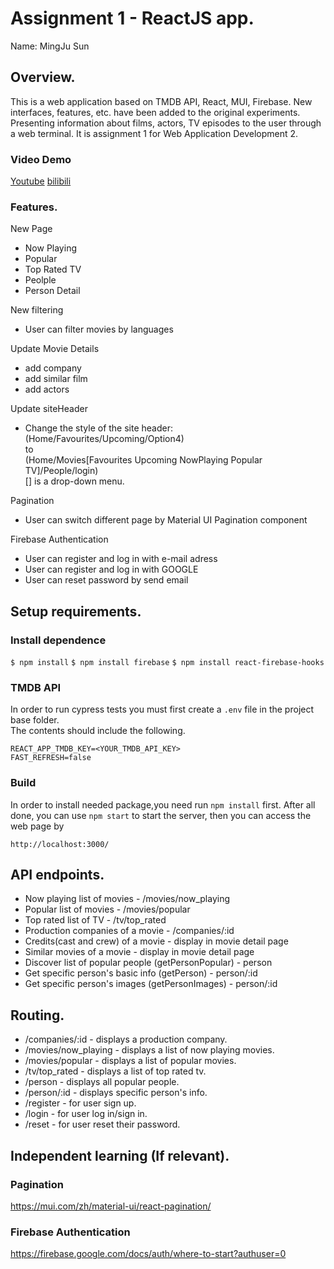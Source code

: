 # Assignment 1 - ReactJS app.

Name: MingJu Sun

## Overview.

This is a web application based on TMDB API, React, MUI, Firebase. New interfaces, features, etc. have been added to the original experiments. Presenting information about films, actors, TV episodes to the user through a web terminal. It is assignment 1 for Web Application Development 2.

### Video Demo 
[Youtube](https://youtu.be/OFlvi_9VgUM)
[bilibili](https://www.bilibili.com/video/BV1564y177zi/)

### Features.

New Page
+ Now Playing
+ Popular
+ Top Rated TV
+ Peolple
+ Person Detail

New filtering
+ User can filter movies by languages

Update Movie Details
+ add company
+ add similar film
+ add actors

Update siteHeader
+ Change the style of the site header:  
  (Home/Favourites/Upcoming/Option4)  
  to  
  (Home/Movies[Favourites Upcoming NowPlaying Popular TV]/People/login)  
  [] is a drop-down menu.  

Pagination
+ User can switch different page by Material UI Pagination component

Firebase Authentication
+ User can register and log in with e-mail adress 
+ User can register and log in with GOOGLE
+ User can reset password by send email



## Setup requirements.

### Install dependence

`$ npm install`
`$ npm install firebase`
`$ npm install react-firebase-hooks`

### TMDB API  

In order to run cypress tests you must first create a `.env` file in the project base folder.  
The contents should include the following.  
```
REACT_APP_TMDB_KEY=<YOUR_TMDB_API_KEY>
FAST_REFRESH=false
```
### Build  

In order to install needed package,you need run `npm install` first.
After all done, you can use
`npm start`
to start the server, then you can access the web page by
```
http://localhost:3000/
```

## API endpoints.

+ Now playing list of movies - /movies/now_playing
+ Popular list of movies - /movies/popular
+ Top rated list of TV - /tv/top_rated
+ Production companies of a movie - /companies/:id
+ Credits(cast and crew) of a movie - display in movie detail page
+ Similar movies of a movie - display in movie detail page
+ Discover list of popular people (getPersonPopular) - person 
+ Get specific person's basic info (getPerson) - person/:id 
+ Get specific person's images (getPersonImages) - person/:id

## Routing.

+ /companies/:id - displays a production company.
+ /movies/now_playing - displays a list of now playing movies.
+ /movies/popular - displays a list of popular movies.
+ /tv/top_rated - displays a list of top rated tv.
+ /person - displays all popular people.
+ /person/:id - displays specific person's info.
+ /register - for user sign up.
+ /login - for user log in/sign in.
+ /reset - for user reset their password.

## Independent learning (If relevant).

### Pagination 
https://mui.com/zh/material-ui/react-pagination/

### Firebase Authentication
https://firebase.google.com/docs/auth/where-to-start?authuser=0